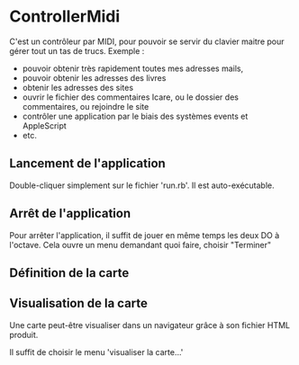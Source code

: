 # ControllerMidi

C'est un contrôleur par MIDI, pour pouvoir se servir du clavier maitre pour gérer tout un tas de trucs. Exemple : 

* pouvoir obtenir très rapidement toutes mes adresses mails,
* pouvoir obtenir les adresses des livres
* obtenir les adresses des sites
* ouvrir le fichier des commentaires Icare, ou le dossier des commentaires, ou rejoindre le site
* contrôler une application par le biais des systèmes events et AppleScript
* etc.


## Lancement de l'application

Double-cliquer simplement sur le fichier 'run.rb'. Il est auto-exécutable.

## Arrêt de l'application

Pour arrêter l'application, il suffit de jouer en même temps les deux DO à l'octave. Cela ouvre un menu demandant quoi faire, choisir "Terminer"

## Définition de la carte

## Visualisation de la carte

Une carte peut-être visualiser dans un navigateur grâce à son fichier HTML produit.

Il suffit de choisir le menu 'visualiser la carte…'
